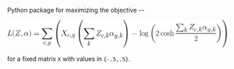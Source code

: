 Python package for maximizing the objective --

![L(z,alpha) = sum_cg (x_cg (zc . alphag) - log 2 cosh .5 (zc . alphag)](formula.png)

for a fixed matrix `X` with values in `{-.5,.5}`.